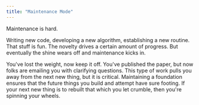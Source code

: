 ```yaml
---
title: "Maintenance Mode"
---
```



Maintenance is hard.

Writing new code, developing a new algorithm, establishing a new routine.
That stuff is fun.
The novelty drives a certain amount of progress.
But eventually the shine wears off and maintenance kicks in.

You've lost the weight, now keep it off.
You've published the paper, but now folks are emailing you with clarifying questions.
This type of work pulls you away from the next new thing, but it is critical. 
Maintaining a foundation ensures that the future things you build and attempt have sure footing.
If your next new thing is to rebuilt that which you let crumble, then you're spinning your wheels.
